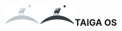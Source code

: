 <a>
    <img src="assets/logos/logo_dark_no_text.png#gh-dark-mode-only" alt="Taiga os logo" title="logo" align="left" height="60" />
    <img src="assets/logos/logo_light_no_text.png#gh-light-mode-only" alt="Taiga os logo" title="logo" align="left" height="60" />
</a>

# TAIGA OS
